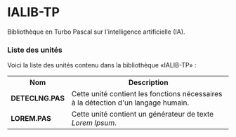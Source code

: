 # IALIB-TP
Bibliothèque en Turbo Pascal sur l'intelligence artificielle (IA).

<h3>Liste des unités</h3>

Voici la liste des unités contenu dans la bibliothèque «IALIB-TP» :

<table>
  <tr>
    <th>Nom</th>
    <th>Description</th>
  </tr>
  <tr>
    <td><b>DETECLNG.PAS</b></td>
    <td>Cette unité contient les fonctions nécessaires à la détection d'un langage humain.</td>
  </tr>
  <tr>
    <td><b>LOREM.PAS</b></td>
    <td>Cette unité contient un générateur de texte <i>Lorem Ipsum</i>.</td>
  </tr>
</table>
